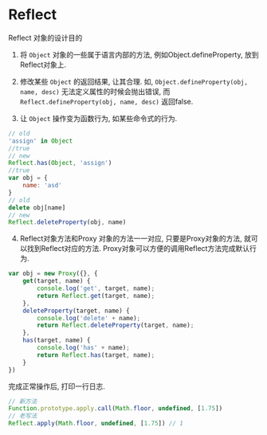 <!--
Created: Mon Aug 26 2019 15:18:08 GMT+0800 (China Standard Time)
Modified: Mon Aug 26 2019 15:18:08 GMT+0800 (China Standard Time)
-->
# Reflect

Reflect 对象的设计目的

1. 将 `Object` 对象的一些属于语言内部的方法, 例如Object.defineProperty, 放到Reflect对象上. 

2. 修改某些 `Object` 的返回结果, 让其合理. 如, `Object.defineProperty(obj, name, desc)` 无法定义属性的时候会抛出错误, 而 `Reflect.defineProperty(obj, name, desc)` 返回false. 

3. 让 `Object` 操作变为函数行为, 如某些命令式的行为. 

``` js
// old
'assign' in Object
//true
// new
Reflect.has(Object, 'assign')
//true
var obj = {
    name: 'asd'
}
// old
delete obj[name]
// new
Reflect.deleteProperty(obj, name)
```

4. Reflect对象方法和Proxy 对象的方法一一对应, 只要是Proxy对象的方法, 就可以找到Reflect对应的方法. Proxy对象可以方便的调用Reflect方法完成默认行为. 

``` js
var obj = new Proxy({}, {
    get(target, name) {
        console.log('get', target, name);
        return Reflect.get(target, name);
    },
    deleteProperty(target, name) {
        console.log('delete' + name);
        return Reflect.deleteProperty(target, name);
    },
    has(target, name) {
        console.log('has' + name);
        return Reflect.has(target, name);
    }
})
```

完成正常操作后, 打印一行日志. 

``` js
// 新方法
Function.prototype.apply.call(Math.floor, undefined, [1.75])
// 老写法
Reflect.apply(Math.floor, undefined, [1.75]) // 1
```

